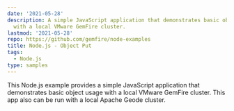 ```yaml
---
date: '2021-05-28'
description: A simple JavaScript application that demonstrates basic object usage
  with a local VMware GemFire cluster.
lastmod: '2021-05-28'
repo: https://github.com/gemfire/node-examples
title: Node.js - Object Put
tags:
  - Node.js
type: samples
---
```


This Node.js example provides a simple JavaScript application that demonstrates basic object usage with a local VMware GemFire cluster. This app also can be run with a local Apache Geode cluster.